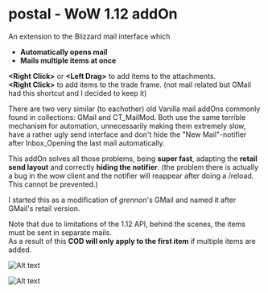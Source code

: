 # postal - WoW 1.12 addOn

An extension to the Blizzard mail interface which
- **Automatically opens mail**
- **Mails multiple items at once**

**\<Right Click>** or **\<Left Drag>** to add items to the attachments.<br/>
**\<Right Click>** to add items to the trade frame. (not mail related but GMail had this shortcut and I decided to keep it)

There are two very similar (to eachother) old Vanilla mail addOns commonly found in collections: GMail and CT_MailMod. Both use the same terrible mechanism for automation, unnecessarily making them extremely slow, have a rather ugly send interface and don't  hide the "New Mail"-notifier after Inbox_Opening the last mail automatically.

This addOn solves all those problems, being **super fast**, adapting the **retail send layout** and correctly **hiding the notifier**. (the problem there is actually a bug in the wow client and the notifier will reappear after doing a /reload. This cannot be prevented.)

I started this as a modification of *grennon*'s GMail and named it after GMail's retail version.

Note that due to limitations of the 1.12 API, behind the scenes, the items must be sent in separate mails.<br/>
As a result of this **COD will only apply to the first item** if multiple items are added.

![Alt text](http://i.imgur.com/89yIgi9.png)

![Alt text](http://i.imgur.com/ZDyfMIK.png)
